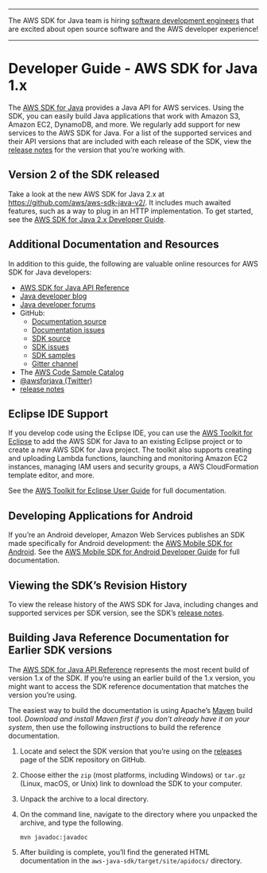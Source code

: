 --------

The AWS SDK for Java team is hiring [software development engineers](https://github.com/aws/aws-sdk-java-v2/issues/3156) that are excited about open source software and the AWS developer experience\!

--------

# Developer Guide \- AWS SDK for Java 1\.x<a name="welcome"></a>

The [AWS SDK for Java](http://aws.amazon.com/sdk-for-java/) provides a Java API for AWS services\. Using the SDK, you can easily build Java applications that work with Amazon S3, Amazon EC2, DynamoDB, and more\. We regularly add support for new services to the AWS SDK for Java\. For a list of the supported services and their API versions that are included with each release of the SDK, view the [release notes](https://github.com/aws/aws-sdk-java#release-notes) for the version that you’re working with\.

## Version 2 of the SDK released<a name="new-version-released-aws-sdk-for-java-2-x"></a>

Take a look at the new AWS SDK for Java 2\.x at [https://github\.com/aws/aws\-sdk\-java\-v2/](https://github.com/aws/aws-sdk-java-v2/)\. It includes much awaited features, such as a way to plug in an HTTP implementation\. To get started, see the [AWS SDK for Java 2\.x Developer Guide](https://docs.aws.amazon.com/sdk-for-java/latest/developer-guide)\.

## Additional Documentation and Resources<a name="additional-resources"></a>

In addition to this guide, the following are valuable online resources for AWS SDK for Java developers:
+  [AWS SDK for Java API Reference](https://docs.aws.amazon.com/AWSJavaSDK/latest/javadoc/) 
+  [Java developer blog](http://aws.amazon.com/blogs/developer/category/java) 
+  [Java developer forums](http://forums.aws.amazon.com/forum.jspa?forumID=70) 
+ GitHub:
  +  [Documentation source](https://github.com/awsdocs/aws-java-developer-guide) 
  +  [Documentation issues](https://github.com/awsdocs/aws-java-developer-guide/issues) 
  +  [SDK source](https://github.com/aws/aws-sdk-java) 
  +  [SDK issues](https://github.com/aws/aws-sdk-java/issues) 
  +  [SDK samples](https://github.com/aws/aws-sdk-java/tree/master/src/samples) 
  +  [Gitter channel](https://gitter.im/aws/aws-sdk-java) 
+ The [AWS Code Sample Catalog](http://docs.aws.amazon.com/code-samples/latest/catalog/) 
+  [@awsforjava \(Twitter\)](https://twitter.com/awsforjava) 
+  [release notes](https://github.com/aws/aws-sdk-java#release-notes) 

## Eclipse IDE Support<a name="eclipse-support"></a>

If you develop code using the Eclipse IDE, you can use the [AWS Toolkit for Eclipse](http://aws.amazon.com/eclipse/) to add the AWS SDK for Java to an existing Eclipse project or to create a new AWS SDK for Java project\. The toolkit also supports creating and uploading Lambda functions, launching and monitoring Amazon EC2 instances, managing IAM users and security groups, a AWS CloudFormation template editor, and more\.

See the [AWS Toolkit for Eclipse User Guide](https://docs.aws.amazon.com/toolkit-for-eclipse/v1/user-guide/) for full documentation\.

## Developing Applications for Android<a name="android-support"></a>

If you’re an Android developer, Amazon Web Services publishes an SDK made specifically for Android development: the [AWS Mobile SDK for Android](http://aws.amazon.com/mobile/sdk/)\. See the [AWS Mobile SDK for Android Developer Guide](http://docs.aws.amazon.com/mobile/sdkforandroid/developerguide/) for full documentation\.

## Viewing the SDK’s Revision History<a name="java-sdk-history"></a>

To view the release history of the AWS SDK for Java, including changes and supported services per SDK version, see the SDK’s [release notes](https://github.com/aws/aws-sdk-java#release-notes)\.

## Building Java Reference Documentation for Earlier SDK versions<a name="build-old-reference-docs"></a>

The [AWS SDK for Java API Reference](https://docs.aws.amazon.com/AWSJavaSDK/latest/javadoc/) represents the most recent build of version 1\.x of the SDK\. If you’re using an earlier build of the 1\.x version, you might want to access the SDK reference documentation that matches the version you’re using\.

The easiest way to build the documentation is using Apache’s [Maven](https://maven.apache.org/) build tool\. *Download and install Maven first if you don’t already have it on your system*, then use the following instructions to build the reference documentation\.

1. Locate and select the SDK version that you’re using on the [releases](https://github.com/aws/aws-sdk-java/releases) page of the SDK repository on GitHub\.

1. Choose either the `zip` \(most platforms, including Windows\) or `tar.gz` \(Linux, macOS, or Unix\) link to download the SDK to your computer\.

1. Unpack the archive to a local directory\.

1. On the command line, navigate to the directory where you unpacked the archive, and type the following\.

   ```
   mvn javadoc:javadoc
   ```

1. After building is complete, you’ll find the generated HTML documentation in the `aws-java-sdk/target/site/apidocs/` directory\.